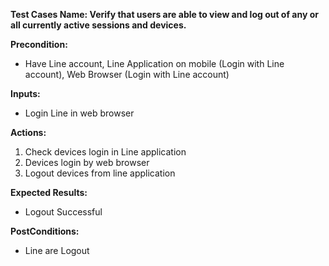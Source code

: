 **Test Cases Name: Verify that users are able to view and log out of any or all currently active sessions and devices.**

**Precondition:** 
* Have Line account, Line Application on mobile (Login with Line account), Web Browser (Login with Line account)

**Inputs:** 
* Login Line in web browser

**Actions:** 
1. Check devices login in Line application
1. Devices login by web browser
1. Logout devices from line application

**Expected Results:** 
* Logout Successful

**PostConditions:** 
* Line are Logout
